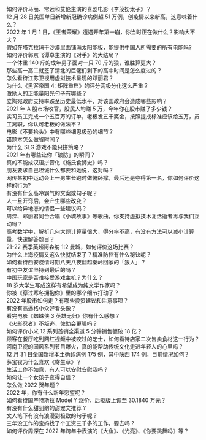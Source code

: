 如何评价马丽、常远和艾伦主演的喜剧电影《李茂扮太子》？  
12 月 28 日美国单日新增新冠确诊病例超 51 万例，创疫情以来新高，这意味着什么？  
2022 年 1 月 1 日，《王者荣耀》遭遇开年第一崩，你当时正在做什么？影响大不大？  
假如在塔克拉玛干沙漠里面铺满太阳能板，能提供中国人所需要的所有电能吗?  
如何评价郭京飞谭卓主演的《对手》的大结局？  
一个体重 140 斤的成年男子面对一只 70 斤的狼，谁胜算更大？  
那些高一高二就签了清北的巨佬们剩下的高中时间是怎么度过的？  
怎么看待江苏卫视用虚拟技术呈现的邓丽君？  
为什么《黑客帝国 4: 矩阵重启》的评分两极分化这么严重？  
激励人的正能量阳光句子有哪些？  
立陶宛政府支持率跌至历史最低水平，对该国政府会造成哪些影响？  
2021 年 A 股市场收官，股民人均赚 5 万，今年你在股市赚了多少钱？  
实习员工完成一个五百万的订单，老板发五千奖金，按照提成标准应该给五万，员工离职，你认可老板的做法不？  
电影《不要抬头》中有哪些细思极恐的细节？  
错题本怎么做省时间？  
为什么 SLG 游戏不能只拼策略？  
2021 年有哪些让你「破防」的瞬间？  
真的不能成汉语拼音化《施氏食狮史》吗？  
朋友要求自己坦诚什么都要和她说，这对吗？  
网传某初中运动会上一男生长跑时做俯卧撑，最后还是夺得第一名，你如何评价这样的行为?  
有没有什么高冷霸气的文案或句子呢？  
人一旦开窍后，会产生哪些改变？  
可以给异地恋的情侣一些建议吗？  
周深、邓丽君同台合唱《小城故事》等歌曲，你支持虚拟技术复活逝者再与我们互动吗？  
高考数学中，解析几何大题计算量很大，得分率不高，有没有方法可以减小计算量，快速解答题目？  
21-22 赛季英超阿森纳 1:2 曼城，如何评价这场比赛？  
为什么上海疫情又这么快就结束了？精准防控有什么秘诀呢？  
如何看待西安疫情时期八天八夜翻越秦岭回家的「狠人」？  
有初中友谊坚持到最后的吗？  
中国玩家是否难接受游戏主机？为什么？  
18 岁大学生写成这样有希望成为纯文学作家吗？  
你被《穿过寒冬拥抱你》里的哪个细节打动了？  
2022 年股市如何走？有哪些投资建议和注意事项？  
有没有高逼格小众好看头像？  
看完电影《蜘蛛侠 3 英雄无归》你有什么感想？  
《火影忍者》不叛逃，佐助会更强吗？  
如何评价小米 12 系列首销全渠道 5 分钟销售额破 18 亿？  
顾客在餐厅吃到网红视频中被咬过的芝士，如何看待店家二次售卖食材这一行为？  
河南卫视的国风系列节目爆火，真的能帮助传统文化走进年轻人的心里吗？  
12 月 31 日全国新增本土确诊病例 175 例，其中陕西  174 例，目前情况如何？  
薛宝钗为什么喜欢《寄生草》？  
生活工作不如意，有人可以安慰安慰我吗？  
如何让一个女孩子变得自信？  
怎么做 2022 贺年题？  
2022 年，你有什么新年愿望呢？  
如何看待国产特斯拉 Model Y 涨价，后驱版上调至 30.1840 万元？  
有没有什么甜到齁的甜宠文推荐   ?  
文人笔下有没有浪漫到极致的句子呢？  
三年没工作的宝妈找了个工资三千多的工作，要去吗 ?  
如何评价周深在 2022 年跨年中表演的《大鱼》、《光亮》、《你要跳舞吗》等？  
